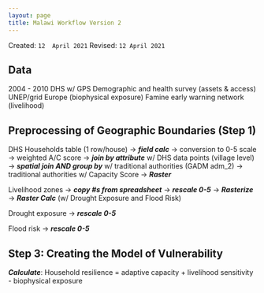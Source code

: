 ```yaml
---
layout: page
title: Malawi Workflow Version 2
---
```

Created: `12  April 2021`
Revised: `12 April 2021`

## Data
2004 - 2010 DHS w/ GPS
Demographic and health survey (assets & access)
UNEP/grid Europe (biophysical exposure)
Famine early warning network (livelihood)

## Preprocessing of Geographic Boundaries (Step 1)

DHS Households table (1 row/house) → ***field calc*** → conversion to 0-5 scale →
weighted A/C score → ***join by attribute*** w/ DHS data points (village level) →
***spatial join AND group by*** w/ traditional authorities (GADM adm_2) →
traditional authorities w/ Capacity Score → ***Raster***

Livelihood zones → ***copy #s from spreadsheet*** → ***rescale 0-5*** →  ***Rasterize*** → ***Raster Calc*** (w/ Drought Exposure and Flood Risk)

Drought exposure → ***rescale 0-5***

Flood risk → ***rescale 0-5***


## Step 3: Creating the Model of Vulnerability
***Calculate***: Household resilience = adaptive capacity + livelihood sensitivity - biophysical exposure
